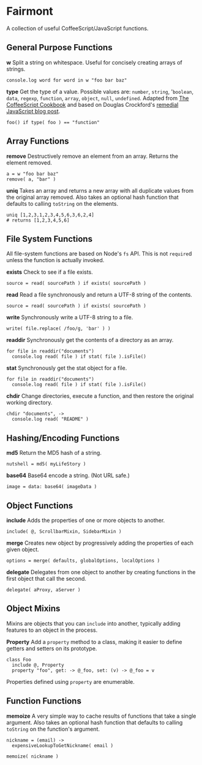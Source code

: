 # Fairmont

A collection of useful CoffeeScript/JavaScript functions.

## General Purpose Functions

**w** Split a string on whitespace. Useful for concisely creating arrays of strings.

    console.log word for word in w "foo bar baz"
    
**type** Get the type of a value. Possible values are: `number`, `string`, '`boolean`, `data`, `regexp`, `function`, `array`, `object`, `null`, `undefined`. Adapted from [The CoffeeScript Cookbook][0] and based on Douglas Crockford's [remedial JavaScript blog post][1].

[0]:http://coffeescriptcookbook.com/chapters/classes_and_objects/type-function
[1]:http://javascript.crockford.com/remedial.html

    foo() if type( foo ) == "function"

## Array Functions

**remove** Destructively remove an element from an array. Returns the element removed.

    a = w "foo bar baz"
    remove( a, "bar" )

**uniq** Takes an array and returns a new array with all duplicate values from the original array removed. Also takes an optional hash function that defaults to calling `toString` on the elements. 

    uniq [1,2,3,1,2,3,4,5,6,3,6,2,4]
    # returns [1,2,3,4,5,6]
    
## File System Functions

All file-system functions are based on Node's `fs` API. This is not `require`d unless the function is actually invoked.

**exists** Check to see if a file exists.

    source = read( sourcePath ) if exists( sourcePath )

**read** Read a file synchronously and return a UTF-8 string of the contents.

    source = read( sourcePath ) if exists( sourcePath )

**write** Synchronously write a UTF-8 string to a file.

    write( file.replace( /foo/g, 'bar' ) )

**readdir** Synchronously get the contents of a directory as an array.

    for file in readdir("documents")
      console.log read( file ) if stat( file ).isFile()

**stat** Synchronously get the stat object for a file.

    for file in readdir("documents")
      console.log read( file ) if stat( file ).isFile()

**chdir** Change directories, execute a function, and then restore the original working directory.

    chdir "documents", ->
      console.log read( "README" )

## Hashing/Encoding Functions

**md5** Return the MD5 hash of a string.

    nutshell = md5( myLifeStory )

**base64** Base64 encode a string. (Not URL safe.)

    image = data: base64( imageData )

## Object Functions

**include** Adds the properties of one or more objects to another.

    include( @, ScrollbarMixin, SidebarMixin )

**merge** Creates new object by progressively adding the properties of each given object.

    options = merge( defaults, globalOptions, localOptions )

**delegate** Delegates from one object to another by creating functions in the first object that call the second.

    delegate( aProxy, aServer )

## Object Mixins

Mixins are objects that you can `include` into another, typically adding features to an object in the process.

**Property** Add a `property` method to a class, making it easier to define getters and setters on its prototype.

    class Foo
      include @, Property
      property "foo", get: -> @_foo, set: (v) -> @_foo = v

Properties defined using `property` are enumerable.

## Function Functions

**memoize** A very simple way to cache results of functions that take a single argument. Also takes an optional hash function that defaults to calling `toString` on the function's argument.

    nickname = (email) ->
      expensiveLookupToGetNickname( email )
      
    memoize( nickname )